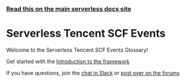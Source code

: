 <!--
title: Serverless - Tencent SCF - Events
menuText: Events
layout: Doc
-->

<!-- DOCS-SITE-LINK:START automatically generated  -->

### [Read this on the main serverless docs site](https://www.serverless.com/framework/docs/providers/tencent/events/)

<!-- DOCS-SITE-LINK:END -->

# Serverless Tencent SCF Events

Welcome to the Serverless Tencent SCF Events Glossary!

Get started with the [Introduction to the framework](./intro.md)

If you have questions, join the [chat in Slack](https://serverless.com/slack) or [post over on the forums](https://forum.serverless.com/)
